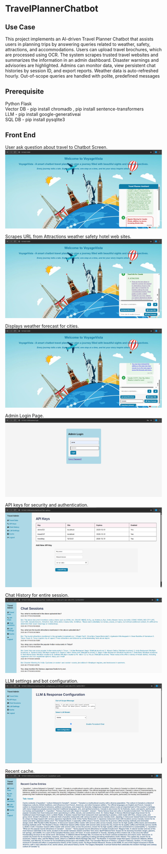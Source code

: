 # TravelPlannerChatbot
## Use Case
   This project implements an AI-driven Travel Planner Chatbot that assists users in planning trips by answering queries related to weather, safety, attractions, and accommodations. Users can upload travel brochures, which are processed using OCR. The system scrapes trusted travel websites and summarizes the information in an admin dashboard. Disaster warnings and advisories are highlighted. Admins can monitor data, view persistent chat histories by session ID, and export reports. Weather data is auto-refreshed hourly. Out-of-scope queries are handled with polite, predefined messages
## Prerequisite
  Python Flask\
  Vector DB - pip install chromadb , pip install sentence-transformers\
  LLM - pip install google-generativeai\
  SQL DB - pip install pysqlite3
## Front End
User ask question about travel to Chatbot Screen.\
![](Screenshots/chatbotquery.png)

Scrapes URL from Attractions weather safety hotel web sites.\
![](Screenshots/scrapedurl.png)

Displays weather forecast for cities.\
![](Screenshots/weathforecast.png)

Admin Login Page.\
![](Screenshots/adminlogin.png)

API keys for security and authentication.\
![](Screenshots/apikeys.png)

Chat History for entire session.\
![](Screenshots/chathistory.png)

LLM settings and bot configuration.\
![](Screenshots/llmsettings.png)

Recent cache.\
![](Screenshots/recentcache.png)
